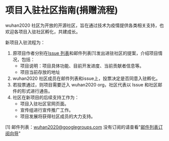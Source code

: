 # 项目入驻社区指南(捐赠流程)

wuhan2020 社区为开放的开源社区，旨在通过技术为疫情提供各类相关支持，也欢迎各项目入驻社区孵化，共建成长。

新项目入驻流程为：

1. 原项目作者分别在[Issue 列表](https://github.com/wuhan2020/wuhan2020/issues)和邮件列表[1]发出进驻社区的提案，介绍项目情况，包括： 
    - 项目说明：项目具体功能、目前开发进度、当前贡献者信息等。
    - 项目当前存放的地址
2. wuhan2020 社区成员在邮件列表和issue上，投票决定是否同意入驻孵化。
3. 若投票通过，则项目需要迁入 wuhan2020 org，社区代表以 Issue 和社区邮件的形式进行通告。
4. 社区在新项目的后续支持工作为：
    - 项目入驻社区官网页面。
    - 宣传组进行宣传推广工作。
    - 项目发展将获得社区成员的大力支持。
    

[1] 邮件列表：wuhan2020@googlegroups.com  没有订阅的请查看"[邮件列表订阅向导](https://community.wuhan2020.org.cn/zh-cn/docs/dev/mailing-list-guide.htmls)"

